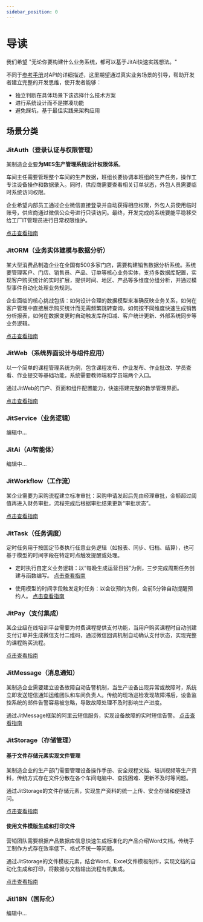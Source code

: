 ```yaml
---
sidebar_position: 0
---
```


# 导读

我们希望 "无论你要构建什么业务系统，都可以基于JitAi快速实践想法。"

不同于[参考手册](/docs/reference/index.md)对API的详细描述，这里期望通过真实业务场景的引导，帮助开发者建立完整的开发思维，使开发者能够：
- 独立判断在具体场景下该选择什么技术方案
- 进行系统设计而不是拼凑功能
- 避免踩坑，基于最佳实践来架构应用

## 场景分类

### JitAuth（登录认证与权限管理）

某制造企业要**为MES生产管理系统设计权限体系**。

车间主任需要管理整个车间的生产数据，班组长要协调本班组的生产任务，操作工专注设备操作和数据录入。同时，供应商需要查看相关订单状态，外包人员需要临时系统访问权限。

企业希望内部员工通过企业微信直接登录并自动获得相应权限，外包人员使用临时账号，供应商通过微信公众号进行只读访问。最终，开发完成的系统要能平稳移交给工厂IT管理员进行日常权限维护。

[点击查看指南](/docs/devguide/应用场景/登录认证与权限管理.md)

### JitORM（业务实体建模与数据分析）
某大型消费品制造企业在全国有500多家门店，需要构建销售数据分析系统。系统要管理客户、门店、销售员、产品、订单等核心业务实体，支持多数据库配置，实现客户购买统计的实时扩展，提供时间、地区、产品等多维度分组分析，并通过模型事件自动化处理业务规则。

企业面临的核心挑战包括：如何设计合理的数据模型来准确反映业务关系，如何在客户管理中直接展示购买统计而无需频繁跳转查询，如何按不同维度快速生成销售分析报表，如何在数据变更时自动触发库存扣减、客户统计更新、外部系统同步等业务逻辑。

[点击查看指南](/docs/devguide/应用场景/业务实体建模与数据分析.md)

### JitWeb（系统界面设计与组件应用）

以一个简单的课程管理系统为例，包含课程发布、作业发布、作业批改、学员查看、作业提交等基础功能，系统需要教师端和学员端两个入口。

通过JitWeb的门户、页面和组件配置能力，快速搭建完整的教学管理界面。

[点击查看指南](/docs/devguide/应用场景/系统界面设计与组件应用.md)

### JitService（业务逻辑）
编辑中...

### JitAi（AI智能体）
编辑中...

### JitWorkflow（工作流）
某企业需要为采购流程建立标准审批：采购申请发起后先由经理审批，金额超过阈值再进入财务审批，流程完成后根据审批结果更新“审批状态”。

[点击查看指南](/docs/devguide/应用场景/审批流程编排与自定义审批事件.md)

### JitTask（任务调度）
定时任务用于按固定节奏执行任意业务逻辑（如报表、同步、归档、结算），也可基于模型的时间字段在特定时点触发提醒或处理。

- 定时执行自定义业务逻辑：以“每晚生成运营日报”为例，三步完成周期任务创建与函数编写。
  [点击查看指南](/docs/devguide/应用场景/定时执行自定义业务逻辑.md)

- 使用模型的时间字段触发定时任务：以会议预约为例，会前5分钟自动提醒预约人。
  [点击查看指南](/docs/devguide/应用场景/使用模型的时间字段触发定时任务.md)

### JitPay（支付集成）

某企业级在线培训平台需要为付费课程提供支付功能，当用户购买课程时自动创建支付订单并生成微信支付二维码，通过微信回调机制自动确认支付状态，实现完整的课程购买流程。

[点击查看指南](/docs/devguide/应用场景/在线支付功能集成.md)

### JitMessage（消息通知）

某制造企业需要建立设备故障自动告警机制，当生产设备出现异常或故障时，系统立即发送短信通知运维团队和车间负责人。传统的现场巡检发现故障滞后，设备监控系统的邮件告警容易被忽略，导致故障处理不及时影响生产进度。

通过JitMessage框架的阿里云短信服务，实现设备故障的实时短信告警。
[点击查看指南](/docs/devguide/应用场景/发送短信通知.md)

### JitStorage（存储管理）

#### 基于文件存储元素实现文件管理

某制造企业的生产部门需要管理设备操作手册、安全规程文档、培训视频等生产资料，传统方式存在文件分散在各个车间电脑中、查找困难、更新不及时等问题。

通过JitStorage的文件存储元素，实现生产资料的统一上传、安全存储和便捷访问。

[点击查看指南](/docs/devguide/应用场景/基于文件存储元素实现文件管理.md)

#### 使用文件模版生成和打印文件

营销团队需要根据产品数据库信息快速生成标准化的产品介绍Word文档，传统手工制作方式存在效率低下、格式不统一等问题。

通过JitStorage的文件模板元素，结合Word、Excel文件模板制作，实现文档的自动化生成和打印，将数据与文档输出流程有机集成。

[点击查看指南](/docs/devguide/应用场景/使用文件模版生成和打印文件.md)

### JitI18N（国际化）
编辑中...
